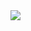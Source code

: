 <a href="https://github.com/Kunalhume/Ecommerce-with-Recommendation-System-and-ChatBot/graphs/contributors">
  <img src="https://contrib.rocks/image?repo=Kunalhume/Ecommerce-Website-X-Chatbot" />
</a>
